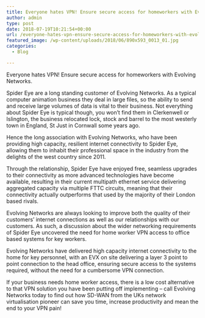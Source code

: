 ```yaml
---
title: Everyone hates VPN! Ensure secure access for homeworkers with Evolving Networks
author: admin
type: post
date: 2018-07-19T10:21:54+00:00
url: /everyone-hates-vpn-ensure-secure-access-for-homeworkers-with-evolving-networks/
featured_image: /wp-content/uploads/2018/06/890x593_0013_01.jpg
categories:
  - Blog

---
```

Everyone hates VPN! Ensure secure access for homeworkers with Evolving Networks.

Spider Eye are a long standing customer of Evolving Networks. As a typical computer animation business they deal in large files, so the ability to send and receive large volumes of data is vital to their business. Not everything about Spider Eye is typical though, you won’t find them in Clerkenwell or Islington, the business relocated lock, stock and barrel to the most westerly town in England, St Just in Cornwall some years ago.

Hence the long association with Evolving Networks, who have been providing high capacity, resilient internet connectivity to Spider Eye, allowing them to inhabit their professional space in the industry from the delights of the west country since 2011.

Through the relationship, Spider Eye have enjoyed free, seamless upgrades to their connectivity as more advanced technologies have become available, resulting in their current multipath ethernet service delivering aggregated capacity via multiple FTTC circuits, meaning that their connectivity actually outperforms that used by the majority of their London based rivals.

Evolving Networks are always looking to improve both the quality of their customers’ internet connections as well as our relationships with our customers. As such, a discussion about the wider networking requirements of Spider Eye uncovered the need for home worker VPN access to office based systems for key workers.

Evolving Networks have delivered high capacity internet connectivity to the home for key personnel, with an EVX on site delivering a layer 3 point to point connection to the head office, ensuring secure access to the systems required, without the need for a cumbersome VPN connection.

If your business needs home worker access, there is a low cost alternative to that VPN solution you have been putting off implementing – call Evolving Networks today to find out how SD-WAN from the UKs network virtualisation pioneer can save you time, increase productivity and mean the end to your VPN pain!